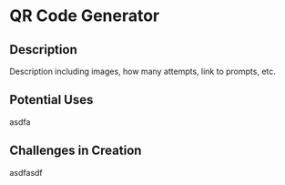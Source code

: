 # QR Code Generator

## Description

Description including images, how many attempts, link to prompts, etc.

## Potential Uses

asdfa

## Challenges in Creation

asdfasdf


